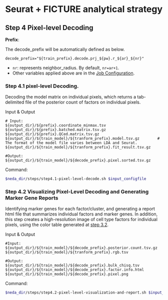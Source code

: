 # Seurat + FICTURE analytical strategy

## Step 4 Pixel-level Decoding

**Prefix**:

The decode_prefix will be automatically defined as below.
```
decode_prefix="${train_prefix}.decode.prj_${pw}.r_${ar}_${nr}"
```

* `nr`: represents neighbor_radius. By default, `nr=ar+1`.
* Other variables applied above are in the [Job Configuration](../../prep_input/job_config.md).


### Step 4.1 pixel-level Decoding. 
Decoding the model matrix on individual pixels, which returns a tab-delimited file of the posterior count of factors on individual pixels.

Input & Output
```
# Input:
${output_dir}/${prefix}.coordinate_minmax.tsv
${output_dir}/${prefix}.batched.matrix.tsv.gz
${output_dir}/${prefix}.QCed.matrix.tsv.gz
${output_dir}/${train_model}/${tranform_prefix}.model.tsv.gz        # The format of the model file varies between LDA and Seurat.
${output_dir}/${train_model}/${tranform_prefix}.fit_result.tsv.gz

#Output: 
${output_dir}/${train_model}/${decode_prefix}.pixel.sorted.tsv.gz
```

Command:
```bash
$neda_dir/steps/step4.1-pixel-level-decode.sh $input_configfile
```

### Step 4.2 Visualizing Pixel-Level Decoding and Generating Marker Gene Reports
Identifying marker genes for each factor/cluster, and generating a report html file that summarizes individual factors and marker genes. In addition, this step creates a high-resolution image of cell type factors for individual pixels, using the color table generated at [step 3.2](step3-transform.md/#step-32-transform-visualization).

Input & Output
```
#Input:
${output_dir}/${train_model}/${decode_prefix}.posterior.count.tsv.gz
${output_dir}/${train_model}/${tranform_prefix}.rgb.tsv

#Output: 
${output_dir}/${train_model}/${decode_prefix}.bulk_chisq.tsv
${output_dir}/${train_model}/${decode_prefix}.factor.info.html
${output_dir}/${train_model}/${decode_prefix}.pixel.png
```

Command:
```bash
$neda_dir/steps/step4.2-pixel-level-visualization-and-report.sh $input_configfile
```